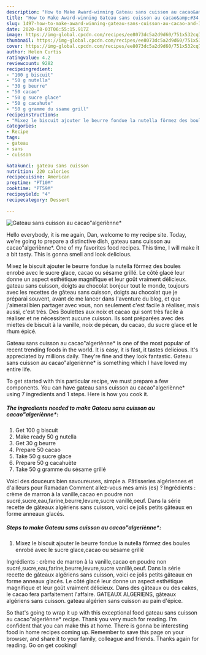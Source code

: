 ```yaml
---
description: "How to Make Award-winning Gateau sans cuisson au cacao&amp;#34;algeriènne*"
title: "How to Make Award-winning Gateau sans cuisson au cacao&amp;#34;algeriènne*"
slug: 1497-how-to-make-award-winning-gateau-sans-cuisson-au-cacao-and-34-algerienne
date: 2020-08-03T06:55:15.917Z
image: https://img-global.cpcdn.com/recipes/ee8073dc5a2d9d60/751x532cq70/gateau-sans-cuisson-au-cacaoalgerienne-photo-principale-de-la-recette.jpg
thumbnail: https://img-global.cpcdn.com/recipes/ee8073dc5a2d9d60/751x532cq70/gateau-sans-cuisson-au-cacaoalgerienne-photo-principale-de-la-recette.jpg
cover: https://img-global.cpcdn.com/recipes/ee8073dc5a2d9d60/751x532cq70/gateau-sans-cuisson-au-cacaoalgerienne-photo-principale-de-la-recette.jpg
author: Helen Curtis
ratingvalue: 4.2
reviewcount: 9282
recipeingredient:
- "100 g biscuit"
- "50 g nutella"
- "30 g beurre"
- "50 cacao"
- "50 g sucre glace"
- "50 g cacahute"
- "50 g gramme du ssame grill"
recipeinstructions:
- "Mixez le biscuit ajouter le beurre fondue la nutella fôrmez des boules enrobé avec le sucre glace,cacao ou sésame grillé"
categories:
- Recipe
tags:
- gateau
- sans
- cuisson

katakunci: gateau sans cuisson 
nutrition: 220 calories
recipecuisine: American
preptime: "PT10M"
cooktime: "PT59M"
recipeyield: "4"
recipecategory: Dessert

---
```



![Gateau sans cuisson au cacao&#34;algeriènne*](https://img-global.cpcdn.com/recipes/ee8073dc5a2d9d60/751x532cq70/gateau-sans-cuisson-au-cacaoalgerienne-photo-principale-de-la-recette.jpg)

Hello everybody, it is me again, Dan, welcome to my recipe site. Today, we're going to prepare a distinctive dish, gateau sans cuisson au cacao&#34;algeriènne*. One of my favorites food recipes. This time, I will make it a bit tasty. This is gonna smell and look delicious.

Mixez le biscuit ajouter le beurre fondue la nutella fôrmez des boules enrobé avec le sucre glace, cacao ou sésame grillé. Le côté glacé leur donne un aspect esthétique magnifique et leur goût vraiment délicieux. gateau sans cuisson, doigts au chocolat bonjour tout le monde, toujours avec les recettes de gâteau sans cuisson, doigts au chocolat que je préparai souvent, avant de me lancer dans l&#39;aventure du blog, et que j&#39;aimerai bien partager avec vous, non seulement c&#39;est facile à réaliser, mais aussi, c&#39;est très. Des Boulettes aux noix et cacao qui sont très facile à réaliser et ne nécessitent aucune cuisson. Ils sont préparées avec des miettes de biscuit à la vanille, noix de pécan, du cacao, du sucre glace et le rhum épicé.

Gateau sans cuisson au cacao&#34;algeriènne* is one of the most popular of recent trending foods in the world. It is easy, it is fast, it tastes delicious. It's appreciated by millions daily. They're fine and they look fantastic. Gateau sans cuisson au cacao&#34;algeriènne* is something which I have loved my entire life.


To get started with this particular recipe, we must prepare a few components. You can have gateau sans cuisson au cacao&#34;algeriènne* using 7 ingredients and 1 steps. Here is how you cook it.

<!--inarticleads1-->

##### The ingredients needed to make Gateau sans cuisson au cacao&#34;algeriènne*:

1. Get 100 g biscuit
1. Make ready 50 g nutella
1. Get 30 g beurre
1. Prepare 50 cacao
1. Take 50 g sucre glace
1. Prepare 50 g cacahuète
1. Take 50 g gramme du sésame grillé


Voici des douceurs bien savoureuses, simple a. Pâtisseries algériennes et d&#39;ailleurs pour Ramadan Comment allez-vous mes amis (es) ? Ingrédients : crème de marron à la vanille,cacao en poudre non sucré,sucre,eau,farine,beurre,levure,sucre vanillé,oeuf. Dans la série recette de gâteaux algériens sans cuisson, voici ce jolis petits gâteaux en forme anneaux glacés. 

<!--inarticleads2-->

##### Steps to make Gateau sans cuisson au cacao&#34;algeriènne*:

1. Mixez le biscuit ajouter le beurre fondue la nutella fôrmez des boules enrobé avec le sucre glace,cacao ou sésame grillé


Ingrédients : crème de marron à la vanille,cacao en poudre non sucré,sucre,eau,farine,beurre,levure,sucre vanillé,oeuf. Dans la série recette de gâteaux algériens sans cuisson, voici ce jolis petits gâteaux en forme anneaux glacés. Le côté glacé leur donne un aspect esthétique magnifique et leur goût vraiment délicieux. Dans des gâteaux ou des cakes, le cacao fera parfaitement l&#39;affaire. GATEAUX ALGERIENS, gâteaux algériens sans cuisson. gateau algérien sans cuisson au pain d&#39;épice. 

So that's going to wrap it up with this exceptional food gateau sans cuisson au cacao&#34;algeriènne* recipe. Thank you very much for reading. I'm confident that you can make this at home. There is gonna be interesting food in home recipes coming up. Remember to save this page on your browser, and share it to your family, colleague and friends. Thanks again for reading. Go on get cooking!
